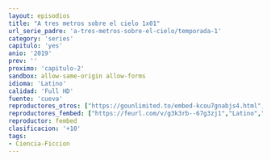 ```yaml
---
layout: episodios
title: "A tres metros sobre el cielo 1x01"
url_serie_padre: 'a-tres-metros-sobre-el-cielo/temporada-1'
category: 'series'
capitulo: 'yes'
anio: '2019'
prev: ''
proximo: 'capitulo-2'
sandbox: allow-same-origin allow-forms
idioma: 'Latino'
calidad: 'Full HD'
fuente: 'cueva'
reproductores_otros: ["https://gounlimited.to/embed-kcou7gnabjs4.html","Latino","https://mstream.space/lg8cblliyg46","Latino"]
reproductores_fembed: ["https://feurl.com/v/g3k3rb--67g3zj1","Latino","https://feurl.com/v/0epy4allmmz-qjj","Latino"]
reproductor: fembed
clasificacion: '+10'
tags:
- Ciencia-Ficcion
---
```












